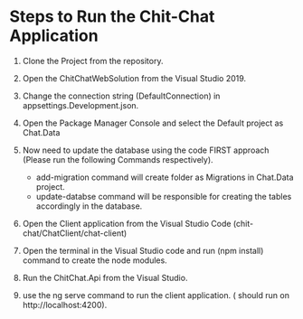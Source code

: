# Steps to Run the Chit-Chat Application
1. Clone the Project from the repository.

2. Open the ChitChatWebSolution from the Visual Studio 2019.

3. Change the connection string (DefaultConnection) in appsettings.Development.json.

4. Open the Package Manager Console and select the Default project as Chat.Data

5. Now need to update the database using the code FIRST approach (Please run the following Commands respectively).

    - add-migration command will create folder as Migrations in Chat.Data project.
    - update-databse command will be responsible for creating the tables accordingly in the database.
    
6. Open the Client application from the Visual Studio Code (chit-chat/ChatClient/chat-client)

7. Open the terminal in the Visual Studio code and run (npm install) command to create the node modules.

8. Run the ChitChat.Api from the Visual Studio.

9. use the ng serve command to run the client application. ( should run on http://localhost:4200).
